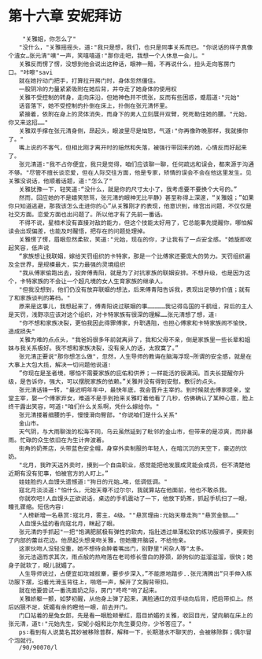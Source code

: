# 第十六章 安妮拜访
        "关雅姐，你怎么了"
       "没什么，"关雅摇摇头，道∶"我只是想，我们，也只是同事关系而已。"你说话的样子真像个渣女…张元清"噢"一声，笑嘻嘻道∶"那你走吧，我想一个人休息一会儿。"
       关雅反而愣了愣，没想到他会说出这种话，眼神一黯，不再说什么，扭头走向客房门口。"咔嚓"savi
       就在她拧动门把手，打算拉开房门时，身体忽然僵住。
       一股阴冷的力量紧紧吸附在她后背，并夺走了她身体的使用权
       关雅不受控制的转身，走向床沿，但她神色并不慌张，反而有些困惑，蹙眉道∶"元始"
       话音落下，她不受控制的扑倒在床上，扑倒在张元清怀里。
       紧接着，依附在身上的灵体消失，而身下的男人立刻展开双臂，死死勒住她的腰。"元始，你又来这招……"
       关雅双手撑在张元清身侧，昂起头，眼波里尽是恼怒，气道∶"你再像昨晚那样，我就揍你了。"
       嘴上说的不客气，但相比刚才离开时的赔然和失落，被强行带回来的她，心情反而好起来了。
       张元清道∶"我不占你便宜，我只是觉得，咱们应该聊一聊，任何疏远和误会，都来源于沟通不够。"尽管不擅长谈恋爱，但在人际交往方面，他是专家，矫情的误会不会在他这里发生。见关雅没说话，他顺着话题，道∶"怎么了"
       关雅犹豫一下，轻笑道∶“没什么，就是你的尺寸太小了，我考虑要不要换个大号的。”
       然而，回应她的不是嬉笑怒骂，张元清的眼神无比平静》甚至称得上深邃，“关雅姐；”如果你只知道逃避，那我该怎么走进你的心”从关雅刚才的表现，他意识到，缘宫出问题，不仅仅是社交方面。恋爱方面也出问题了。所以他才有了先前一番话。
       不得不说，星相术没有直接对敌的能力，但这个技能太好用了，它总能事先提醒你，哪怕解读会出现偏差，也能及时醒悟，把存在的问题处理掉。
       关雅愣了愣，眉眼忽然柔软，笑道∶"元始，现在的你，才让我有了一点安全感。"她旋即收起笑容，低声说
       “家族想让我联姻，嫁给天罚组织的卡特家，那是一个比傅家还要庞大的势力。天罚组织遍及全世界，是规模最大，实力最强的灵境组织
       "我从傅家偷跑出去，投奔傅青阳，就是为了对抗家族的联姻安排。不想升级，也是因为这个，卡特家族的不会让一个超凡境的女人生育家族的继承人。
       "但我没想到，他们仍没有放弃联姻的想法，后来傅青阳告诉我，表现出足够的价值；就有了和家族谈判的筹码。"
       原来是这事儿，我想起来了，傅青阳说过联姻的事……………我记得岛国的千鹤组，背后的主人是天罚，浅野凉应该对这个组织，对卡特家族有很深的理解……张元清想了想，道∶
       "你不想和家族决裂，更怕我因此得罪傅家，升职遇阻，也担心傅家和卡特家族闹不愉快，造成损失"
       关雅为难的点点头，"我爸妈很多年前就离异了，我和父母不亲，倒是家族里一些长辈和姐妹与我关系极好。我不想和家族决裂，没有亲人的话，太寂寞了。”
       张元清正要说"那你想怎么做"，忽然，人生导师的教诲在脑海浮现~所谓的安全感，就是在大事上大包大揽，解决一切问题他说道∶
       ”你现在是圣者境，哪怕不需要家族的庇佑和供养；一样能活的很满润。百夫长提醒你升级，是告诉你，强大，可以摆脱家族的依赖。”关雅并没有得到安慰，敷衍的点头。
       张元清话锋一转，"最迟明年年中，最快年底，我会晋升主宰的。到时候就去傅家提亲，堂堂主宰，娶一个傅家弃女，难道不是手到抢来关雅盯着他看了几秒，仿佛确认了某种心意，脸上终干露出笑容，呵道∶"咱们什么关系啊，凭什么嫁给你。"
       张元清搂着细腰的手，慢慢滑向臀部，"你说咱们是什么关系"
       金山市。
       天气阴，与大雨聊泼的松海不同，乌云虽然延到了毗邻的金山市，但带来的是凉爽，而非暴雨。忙碌的众生依旧在为生计奔波着。
       街角的奶茶店，头带蓝色安全帽，身穿外卖制服的年轻人，在暗沉沉的天空下，豪迈的饮奶。
       "北月，我昨天送外卖时，摸到一个自由职业，感觉能把他发展成灵能会成员，但不清楚他近期有没有犯事，怕被官方的人盯上。”
       娃娃脸的人血馒头遗憾道∶"狗日的元始…唉，低调低调。"
       寇北月淡淡道∶"怕什么，元始天尊不过尔尔，我就算站在他面前，他也不敢杀我。
       你就吹吧!人血馒头正欲说话，桌边的手机震动了一下，他放下奶茶，抓起手机扫了一眼，瞳孔骤缩。短信内容∶
       "人榜新增一名悬赏∶寇北月，雾主，4级。""悬赏理由∶元始天尊走狗""悬赏金额……"
       人血馒头猛的看向寇北月，眯起了眼。
       张元清的手抓起"一把"饱满肥腻极有弹性的软肉，指肚透过单薄松软的练功服裤子，摸索到了内部的蕾丝花边。他昂起头想亲吻关雅，但她撒开脑袋，不给他亲。
       这家伙吻人没轻没重，她不想待会肿着嘴出门，别野里"闲杂人等"太多。
       张元洁退而求其次，雨点般的热吻落在老司修长雪白的脖颈，舔狗似的滋溜滋溜，很快；她身子就软了，眼儿就媚了。
       人生导师说过，占便宜如攻城拔寨，要步步深入，”不能原地踏步..张元清腾出“只手伸入练功服下摆，沿着光滑玉背往上，啪塔一声，解开了文胸背带扣。
       就在他要尝试一番洗面奶之际，房门"咚咚"响了起来。
       关雅娇躯一颤，如梦初醒，从他身上弹了起来，满脸通红的双手绕向后背，把启带扣上。然后凶狠不足，妩媚有余的瞪他一眼，前去开门。
       门口站着的是兔女郎，先是看一眼脸颊晕红，眉目娇媚的关雅，收回目光，望向躺在床上的张元清，道t∶"元始先生，安妮小姐和比尔先生要见你，少爷答应了。"
       ps∶看到有人说莫名其妙被移除普群，解释一下，长期潜水不聊天的，会被移除群；偶尔冒个泡就行。
       /90/90070/l